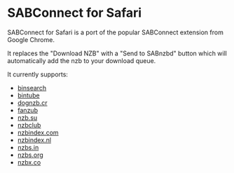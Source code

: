 SABConnect for Safari
=====================

SABConnect for Safari is a port of the popular SABConnect extension from Google Chrome.

It replaces the "Download NZB" with a "Send to SABnzbd" button which will automatically add the nzb to your download queue.

It currently supports:

- [binsearch](http://www.binsearch.info)
- [bintube](http://www.bintube.com)
- [dognzb.cr](https://dognzb.cr)
- [fanzub](http://fanzub.com)
- [nzb.su](http://www.nzb.su)
- [nzbclub](http://www.nzbclub.com)
- [nzbindex.com](http://nzbindex.com)
- [nzbindex.nl](http://nzbindex.nl)
- [nzbs.in](https://nzbs.in)
- [nzbs.org](https://www.nzbs.org)
- [nzbx.co](https://nzbx.co)

